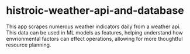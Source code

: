﻿# histroic-weather-api-and-database

This app scrapes numerous weather indicators daily from a weather api. This data can be used in ML models as features, helping understand how envrionmental factors can effect operations, allowing for more thoughtful resource planning. 
